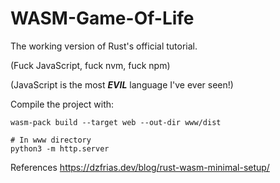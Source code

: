 # WASM-Game-Of-Life

The working version of Rust's official tutorial.

(Fuck JavaScript, fuck nvm, fuck npm)

(JavaScript is the most ***EVIL*** language I've ever seen!)

Compile the project with:
```shell
wasm-pack build --target web --out-dir www/dist

# In www directory
python3 -m http.server
```

References
https://dzfrias.dev/blog/rust-wasm-minimal-setup/
